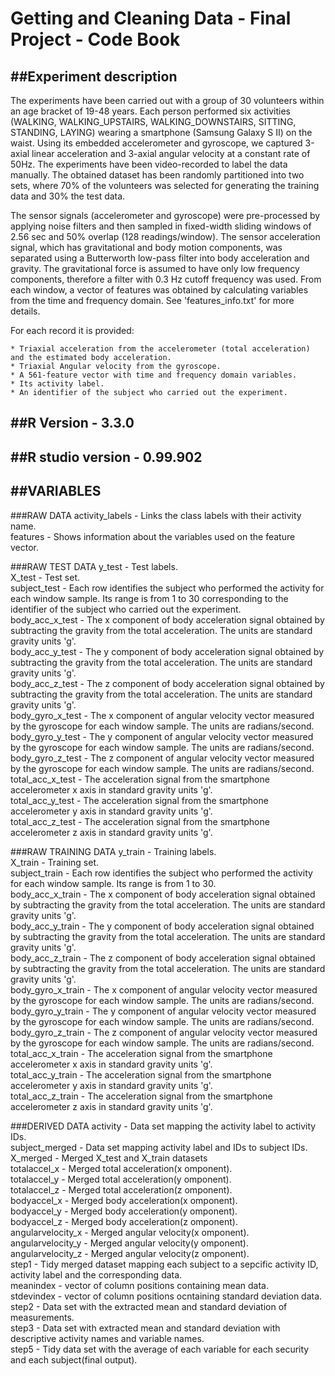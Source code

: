 Getting and Cleaning Data - Final Project - Code Book
=========================================================================
##Experiment description
-------------------------------------------------------------------------
The experiments have been carried out with a group of 30 volunteers within an age bracket of 19-48 years. Each person performed six activities (WALKING, WALKING_UPSTAIRS, WALKING_DOWNSTAIRS, SITTING, STANDING, LAYING) wearing a smartphone (Samsung Galaxy S II) on the waist. Using its embedded accelerometer and gyroscope, we captured 3-axial linear acceleration and 3-axial angular velocity at a constant rate of 50Hz. The experiments have been video-recorded to label the data manually. The obtained dataset has been randomly partitioned into two sets, where 70% of the volunteers was selected for generating the training data and 30% the test data. 

The sensor signals (accelerometer and gyroscope) were pre-processed by applying noise filters and then sampled in fixed-width sliding windows of 2.56 sec and 50% overlap (128 readings/window). The sensor acceleration signal, which has gravitational and body motion components, was separated using a Butterworth low-pass filter into body acceleration and gravity. The gravitational force is assumed to have only low frequency components, therefore a filter with 0.3 Hz cutoff frequency was used. From each window, a vector of features was obtained by calculating variables from the time and frequency domain. See 'features_info.txt' for more details. 

For each record it is provided:

	* Triaxial acceleration from the accelerometer (total acceleration) and the estimated body acceleration.
	* Triaxial Angular velocity from the gyroscope. 
	* A 561-feature vector with time and frequency domain variables. 
	* Its activity label. 
	* An identifier of the subject who carried out the experiment.

##R Version - 3.3.0
-------------------------------------------------------------------------
##R studio version - 0.99.902
-------------------------------------------------------------------------
##VARIABLES
-------------------------------------------------------------------------
###RAW DATA
activity_labels - Links the class labels with their activity name.  
features - Shows information about the variables used on the feature vector.  

###RAW TEST DATA
y_test - Test labels.  
X_test - Test set.  
subject_test - Each row identifies the subject who performed the activity for each window sample. Its range is from 1 to 30 corresponding to the identifier of the subject who carried out the experiment.  
body_acc_x_test - The x component of body acceleration signal obtained by subtracting the gravity from the total acceleration. The units are standard gravity units 'g'.  
body_acc_y_test - The y component of body acceleration signal obtained by subtracting the gravity from the total acceleration. The units are standard gravity units 'g'.   
body_acc_z_test - The z component of body acceleration signal obtained by subtracting the gravity from the total acceleration.  The units are standard gravity units 'g'.  
body_gyro_x_test - The x component of angular velocity vector measured by the gyroscope for each window sample. The units are radians/second.   
body_gyro_y_test - The y component of angular velocity vector measured by the gyroscope for each window sample. The units are radians/second.   
body_gyro_z_test - The z component of angular velocity vector measured by the gyroscope for each window sample. The units are radians/second.   
total_acc_x_test - The acceleration signal from the smartphone accelerometer x axis in standard gravity units 'g'.  
total_acc_y_test - The acceleration signal from the smartphone accelerometer y axis in standard gravity units 'g'.  
total_acc_z_test - The acceleration signal from the smartphone accelerometer z axis in standard gravity units 'g'.  

###RAW TRAINING DATA
y_train - Training labels.  
X_train - Training set.  
subject_train - Each row identifies the subject who performed the activity for each window sample. Its range is from 1 to 30.   
body_acc_x_train - The x component of body acceleration signal obtained by subtracting the gravity from the total acceleration. The units are standard gravity units 'g'.  
body_acc_y_train - The y component of body acceleration signal obtained by subtracting the gravity from the total acceleration. The units are standard gravity units 'g'.  
body_acc_z_train - The z component of body acceleration signal obtained by subtracting the gravity from the total acceleration.  The units are standard gravity units 'g'.  
body_gyro_x_train - The x component of angular velocity vector measured by the gyroscope for each window sample. The units are radians/second.   
body_gyro_y_train - The y component of angular velocity vector measured by the gyroscope for each window sample. The units are radians/second.  
body_gyro_z_train - The z component of angular velocity vector measured by the gyroscope for each window sample. The units are radians/second.   
total_acc_x_train - The acceleration signal from the smartphone accelerometer x axis in standard gravity units 'g'.  
total_acc_y_train - The acceleration signal from the smartphone accelerometer y axis in standard gravity units 'g'.  
total_acc_z_train - The acceleration signal from the smartphone accelerometer z axis in standard gravity units 'g'.  

###DERIVED DATA
activity - Data set mapping the activity label to activity IDs.  
subject_merged - Data set mapping activity label and IDs to subject IDs.  
X_merged - Merged X_test and X_train datasets  
totalaccel_x - Merged total acceleration(x omponent).  
totalaccel_y - Merged total acceleration(y omponent).  
totalaccel_z - Merged total acceleration(z omponent).  
bodyaccel_x - Merged body acceleration(x omponent).  
bodyaccel_y - Merged body acceleration(y omponent).  
bodyaccel_z - Merged body acceleration(z omponent).  
angularvelocity_x - Merged angular velocity(x omponent).  
angularvelocity_y - Merged angular velocity(y omponent).  
angularvelocity_z - Merged angular velocity(z omponent).  
step1 - Tidy merged dataset mapping each subject to a sepcific activity ID, activity label and the corresponding data.  
meanindex - vector of column positions containing mean data.  
stdevindex - vector of column positions ocntaining standard deviation data.  
step2 - Data set with the extracted mean and standard deviation of measurements.  
step3 - Data set with extracted mean and standard deviation with descriptive activity names and variable names.  
step5 - Tidy data set with the average of each variable for each security and each subject(final output).  
